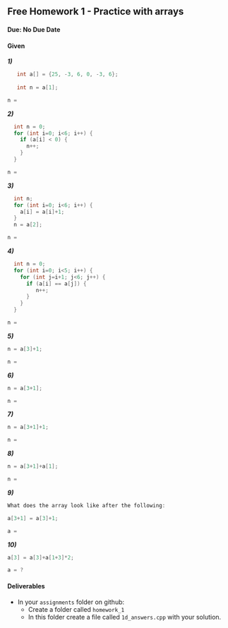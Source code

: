 ## Free Homework 1 - Practice with arrays
#### Due: No Due Date

#### Given

___1)___
```cpp
   int a[] = {25, -3, 6, 0, -3, 6};
   
   int n = a[1];
```

```cpp
n = 
```

___2)___
```cpp
  int n = 0;
  for (int i=0; i<6; i++) {
    if (a[i] < 0) {
      n++;
    }
  }
```

```cpp
n = 
```

___3)___
```cpp
  int n;
  for (int i=0; i<6; i++) {
    a[i] = a[i]+1;
  }
  n = a[2];
```

```cpp
n = 
```

___4)___
```cpp
  int n = 0;
  for (int i=0; i<5; i++) {
    for (int j=i+1; j<6; j++) {
      if (a[i] == a[j]) {
         n++;
      }
    }
  }
````

```cpp
n = 
```

___5)___
```cpp
n = a[3]+1;
```

```cpp
n = 
```

___6)___
```cpp
n = a[3+1];
```

```cpp
n = 
```

___7)___
```cpp
n = a[3+1]+1;
```

```cpp
n = 
```


___8)___
```cpp
n = a[3+1]+a[1];
```

```cpp
n = 
```

___9)___
```cpp
What does the array look like after the following:

a[3+1] = a[3]+1;
```

```cpp
a = 
```

___10)___
```cpp
a[3] = a[3]+a[1+3]*2;
```

```cpp
a = ?

```

#### Deliverables

- In your `assignments` folder on github:
  - Create a folder called `homework_1`
  - In this folder create a file called `1d_answers.cpp` with your solution.
